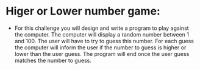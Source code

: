 # Higer or Lower number game:

- For this challenge you will design and write a program to play against the computer. The computer will display a random number between 1 and 100. The user will have to try to guess this number. For each guess the computer will inform the user if the number to guess is higher or lower than the user guess. The program will end once the user guess matches the number to guess.
